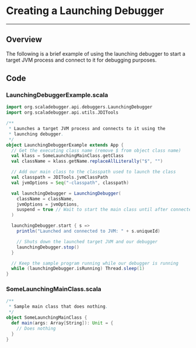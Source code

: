 # Creating a Launching Debugger

---

## Overview

The following is a brief example of using the launching debugger to start
a target JVM process and connect to it for debugging purposes.

## Code

### LaunchingDebuggerExample.scala

```scala
import org.scaladebugger.api.debuggers.LaunchingDebugger
import org.scaladebugger.api.utils.JDITools

/**
 * Launches a target JVM process and connects to it using the
 * launching debugger.
 */
object LaunchingDebuggerExample extends App {
  // Get the executing class name (remove $ from object class name)
  val klass = SomeLaunchingMainClass.getClass
  val className = klass.getName.replaceAllLiterally("$", "")

  // Add our main class to the classpath used to launch the class
  val classpath = JDITools.jvmClassPath
  val jvmOptions = Seq("-classpath", classpath)

  val launchingDebugger = LaunchingDebugger(
    className = className,
    jvmOptions = jvmOptions,
    suspend = true // Wait to start the main class until after connected
  )

  launchingDebugger.start { s =>
    println("Launched and connected to JVM: " + s.uniqueId)

    // Shuts down the launched target JVM and our debugger
    launchingDebugger.stop()
  }

  // Keep the sample program running while our debugger is running
  while (launchingDebugger.isRunning) Thread.sleep(1)
}
```

### SomeLaunchingMainClass.scala

```scala
/**
 * Sample main class that does nothing.
 */
object SomeLaunchingMainClass {
  def main(args: Array[String]): Unit = {
    // Does nothing
  }
}
```

